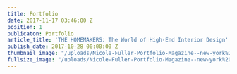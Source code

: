```yaml
---
title: Portfolio
date: 2017-11-17 03:46:00 Z
position: 1
publicaton: Portfolio
article_title: 'THE HOMEMAKERS: The World of High-End Interior Design'
publish_date: 2017-10-28 00:00:00 Z
thumbnail_image: "/uploads/Nicole-Fuller-Portfolio-Magazine--new-york%201-69a7a3.jpg"
fullsize_image: "/uploads/Nicole-Fuller-Portfolio-Magazine--new-york%201-69a7a3.jpg"
---
```


